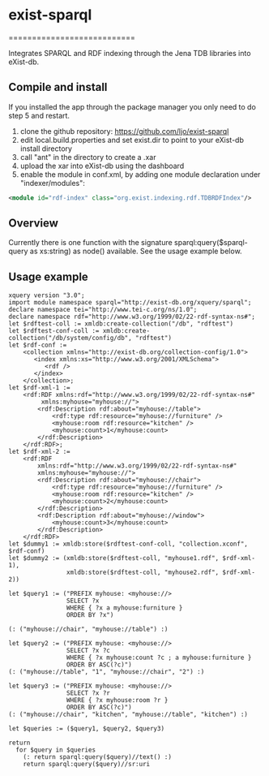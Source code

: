 # exist-sparql
===========================

Integrates SPARQL and RDF indexing through the Jena TDB libraries into eXist-db.

## Compile and install
If you installed the app through the package manager you only need to do step 5 and restart.

1. clone the github repository: https://github.com/ljo/exist-sparql
2. edit local.build.properties and set exist.dir to point to your eXist-db install directory
3. call "ant" in the directory to create a .xar
4. upload the xar into eXist-db using the dashboard
5. enable the module in conf.xml, by adding one module declaration under "indexer/modules":
```xml
<module id="rdf-index" class="org.exist.indexing.rdf.TDBRDFIndex"/>
```

## Overview
Currently there is one function with the signature sparql:query($sparql-query as xs:string) as node() available. See the usage example below.

## Usage example

```xquery
xquery version "3.0";
import module namespace sparql="http://exist-db.org/xquery/sparql";
declare namespace tei="http://www.tei-c.org/ns/1.0";
declare namespace rdf="http://www.w3.org/1999/02/22-rdf-syntax-ns#";
let $rdftest-coll := xmldb:create-collection("/db", "rdftest")
let $rdftest-conf-coll := xmldb:create-collection("/db/system/config/db", "rdftest")
let $rdf-conf :=
    <collection xmlns="http://exist-db.org/collection-config/1.0">
       <index xmlns:xs="http://www.w3.org/2001/XMLSchema">
          <rdf />
       </index>
    </collection>;
let $rdf-xml-1 :=
    <rdf:RDF xmlns:rdf="http://www.w3.org/1999/02/22-rdf-syntax-ns#"
         xmlns:myhouse="myhouse://">
        <rdf:Description rdf:about="myhouse://table">
            <rdf:type rdf:resource="myhouse://furniture" />
            <myhouse:room rdf:resource="kitchen" />
            <myhouse:count>1</myhouse:count>
        </rdf:Description>
    </rdf:RDF>;
let $rdf-xml-2 :=
    <rdf:RDF
        xmlns:rdf="http://www.w3.org/1999/02/22-rdf-syntax-ns#"
        xmlns:myhouse="myhouse://">
        <rdf:Description rdf:about="myhouse://chair">
            <rdf:type rdf:resource="myhouse://furniture" />
            <myhouse:room rdf:resource="kitchen" />
            <myhouse:count>2</myhouse:count>
        </rdf:Description>
        <rdf:Description rdf:about="myhouse://window">
            <myhouse:count>3</myhouse:count>
        </rdf:Description>
    </rdf:RDF>
let $dummy1 := xmldb:store($rdftest-conf-coll, "collection.xconf", $rdf-conf)
let $dummy2 := (xmldb:store($rdftest-coll, "myhouse1.rdf", $rdf-xml-1),
               	xmldb:store($rdftest-coll, "myhouse2.rdf", $rdf-xml-2))

let $query1 := ("PREFIX myhouse: <myhouse://>
                SELECT ?x
                WHERE { ?x a myhouse:furniture }
                ORDER BY ?x")

(: ("myhouse://chair", "myhouse://table") :)

let $query2 := ("PREFIX myhouse: <myhouse://>
                SELECT ?x ?c
                WHERE { ?x myhouse:count ?c ; a myhouse:furniture }
                ORDER BY ASC(?c)")
(: ("myhouse://table", "1", "myhouse://chair", "2") :)

let $query3 := ("PREFIX myhouse: <myhouse://>
                SELECT ?x ?r
                WHERE { ?x myhouse:room ?r }
                ORDER BY ASC(?c)")
(: ("myhouse://chair", "kitchen", "myhouse://table", "kitchen") :)

let $queries := ($query1, $query2, $query3)

return
  for $query in $queries
    (: return sparql:query($query)//text() :)
    return sparql:query($query)//sr:uri
```
